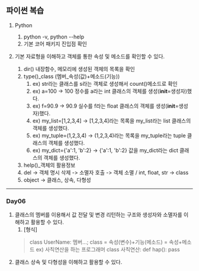 ## 파이썬 복습
1. Python 
   1. python -v, python --help
   2. 기본 코어 패키지 진입점 확인


2. 기본 자료형을 이해하고 객체를 통한 속성 및 메소드를 확인할 수 있다.
   1. dir() 내장함수, 메모리에 생성된 객체의 목록을 확인
   2. type()_class (멤버_속성(값)+메소드(기능))
      1. ex) str라는 클래스를 s라는 객체로 생성해서 count()메소드로 확인
      2. ex) a=100 -> 100 정수를 a라는 int 클래스의 객체를 생성(__init__=생성자)했다.
      3. ex) f=90.9 -> 90.9 실수를 f라는 float 클래스의 객체를 생성(__init__=생성자)했다.
      4. ex) my_list=[1,2,3,4] -> [1,2,3,4]라는 목록을 my_list라는 list 클래스의 객체를 생성했다.
      5. ex) my_tuple=(1,2,3,4) -> (1,2,3,4)라는 목록을 my_tuple라는 tuple 클래스의 객체를 생성했다.
      6. ex) my_dict={'a':1, 'b':2} -> {'a':1, 'b':2} 값을 my_dict라는 dict 클래스의 객체를 생성했다.
   3. help()_객체의 활용정보
   4. del -> 객체 명시 삭제 -> 소멸자 호출 -> 객체 소멸 / int, float, str -> class
   5. object -> 클래스, 상속, 다형성

-----
### Day06
1. 클래스의 멤버를 이용해서 값 전달 및 변경 리턴하는 구조와 생성자와 소멸자를 이해하고 활용할 수 있다.
   1. [형식]
   >  class UserName:
            멤버...;
      class = 속성(변수)+기능(메소드) = 속성+메소드
   > ex) 사칙연산을 하는 프로그래머
      class 사칙연산:
         def hap():
            pass
2. 클래스 상속 및 다형성을 이해하고 활용할 수 있다.